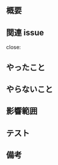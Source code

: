 ## 概要
<!-- PRの背景・目的・概要を完結に書く -->


## 関連 issue
close: <!-- 関連するissue番号 -->
<!-- 閉じない場合は `- <issue番号>` -->


## やったこと
<!-- このPRで何をしたのか？ -->


## やらないこと
<!-- このPRでやらないことは何か？ -->


## 影響範囲
<!-- 影響を及ぼす範囲や他の機能への影響 -->


## テスト
<!-- テスト方法や結果 -->


## 備考
<!-- レビュワーへの伝達事項や残しておきたい情報 -->


<!-- ## for GitHub Copilot review rule -->
<!-- When reviewing, please use the following prefixes:
- [must] → Must be changed
- [imo] → In my opinion, but not required to fix
- [nits] → Nitpick (minor issue)
- [ask] → Question
- [fyi] → For your information
-->
<!-- for GitHub Copilot review rule-->
